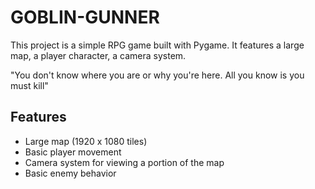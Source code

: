 # GOBLIN-GUNNER

This project is a simple RPG game built with Pygame. It features a large map, a player character, a camera system.

"You don't know where you are or why you're here. All you know is you must kill"

## Features

- Large map (1920 x 1080 tiles)
- Basic player movement
- Camera system for viewing a portion of the map
- Basic enemy behavior
